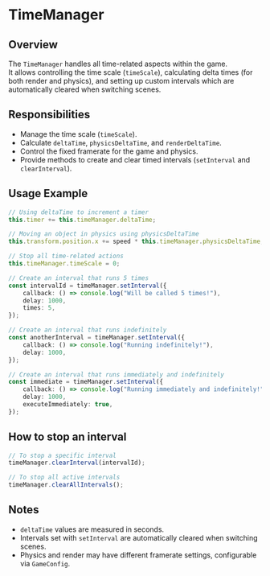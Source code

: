 # TimeManager

## Overview

The `TimeManager` handles all time-related aspects within the game.  
It allows controlling the time scale (`timeScale`), calculating delta times (for both render and physics), and setting up custom intervals which are automatically cleared when switching scenes.

## Responsibilities

-   Manage the time scale (`timeScale`).
-   Calculate `deltaTime`, `physicsDeltaTime`, and `renderDeltaTime`.
-   Control the fixed framerate for the game and physics.
-   Provide methods to create and clear timed intervals (`setInterval` and `clearInterval`).

## Usage Example

```typescript
// Using deltaTime to increment a timer
this.timer += this.timeManager.deltaTime;

// Moving an object in physics using physicsDeltaTime
this.transform.position.x += speed * this.timeManager.physicsDeltaTime;

// Stop all time-related actions
this.timeManager.timeScale = 0;

// Create an interval that runs 5 times
const intervalId = timeManager.setInterval({
    callback: () => console.log("Will be called 5 times!"),
    delay: 1000,
    times: 5,
});

// Create an interval that runs indefinitely
const anotherInterval = timeManager.setInterval({
    callback: () => console.log("Running indefinitely!"),
    delay: 1000,
});

// Create an interval that runs immediately and indefinitely
const immediate = timeManager.setInterval({
    callback: () => console.log("Running immediately and indefinitely!"),
    delay: 1000,
    executeImmediately: true,
});
```

## How to stop an interval

```typescript
// To stop a specific interval
timeManager.clearInterval(intervalId);

// To stop all active intervals
timeManager.clearAllIntervals();
```

## Notes

-   `deltaTime` values are measured in seconds.
-   Intervals set with `setInterval` are automatically cleared when switching scenes.
-   Physics and render may have different framerate settings, configurable via `GameConfig`.
